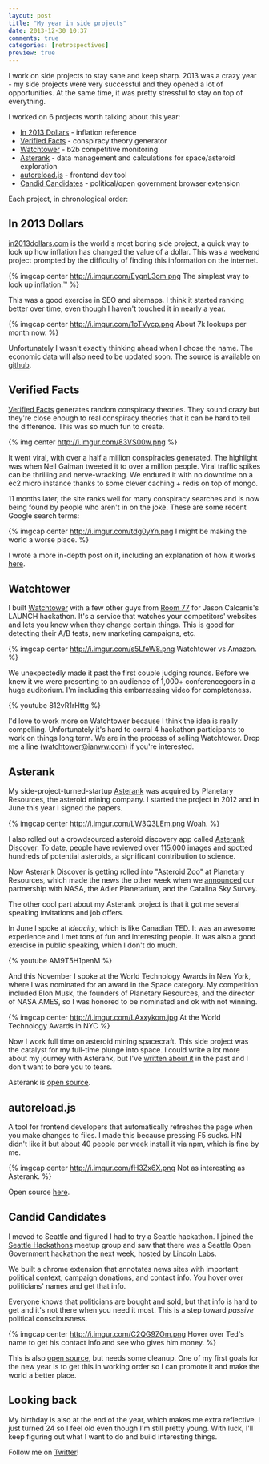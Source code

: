 ```yaml
---
layout: post
title: "My year in side projects"
date: 2013-12-30 10:37
comments: true
categories: [retrospectives]
preview: true
---
```


I work on side projects to stay sane and keep sharp.  2013 was a crazy year - my side projects were very successful and they opened a lot of opportunities.  At the same time, it was pretty stressful to stay on top of everything.

I worked on 6 projects worth talking about this year:

* [In 2013 Dollars](http://in2013dollars.com) - inflation reference
* [Verified Facts](http://verifiedfacts.org) - conspiracy theory generator
* [Watchtower](http://gowatchtower.com) - b2b competitive monitoring
* [Asterank](http://asterank.com) - data management and calculations for space/asteroid exploration
* [autoreload.js](http://github.com/typpo/autoreload) - frontend dev tool
* [Candid Candidates](http://github.com/typpo/political-annotations) - political/open government browser extension

Each project, in chronological order:

## In 2013 Dollars

[in2013dollars.com](http://in2013dollars.com) is the world's most boring side project, a quick way to look up how inflation has changed the value of a dollar.  This was a weekend project prompted by the difficulty of finding this information on the internet.

{% imgcap center http://i.imgur.com/EygnL3om.png The simplest way to look up inflation.&trade; %}

This was a good exercise in SEO and sitemaps.  I think it started ranking better over time, even though I haven't touched it in nearly a year.

{% imgcap center http://i.imgur.com/1oTVycp.png About 7k lookups per month now. %}

Unfortunately I wasn't exactly thinking ahead when I chose the name.  The economic data will also need to be updated soon.  The
source is available [on github](https://github.com/typpo/inflation).

## Verified Facts

[Verified Facts](http://verifiedfacts.org) generates random conspiracy theories.  They sound crazy but they're close enough to real conspiracy theories that it can be hard to tell the difference.  This was so much fun to create.

{% img center http://i.imgur.com/83VS00w.png %}

It went viral, with over a half a million conspiracies generated.  The highlight was when Neil Gaiman tweeted it to over a million people.  Viral traffic spikes can be thrilling and nerve-wracking.  We endured it with no downtime on a ec2 micro instance thanks to some clever caching + redis on top of mongo.

11 months later, the site ranks well for many conspiracy searches and is now being found by people who aren't in on the joke.  These are some recent Google search terms:

{% imgcap center http://i.imgur.com/tdg0yYn.png I might be making the world a worse place. %}

I wrote a more in-depth post on it, including an explanation of how it works [here](http://www.ianww.com/2013/02/04/how-to-generate-a-conspiracy-theory/).

## Watchtower

I built [Watchtower](http://gowatchtower.com) with a few other guys from [Room 77](http://room77.com/?new=1) for Jason Calcanis's LAUNCH hackathon.  It's a service that watches your competitors' websites and lets you know when they change certain things.  This is good for detecting their A/B tests, new marketing campaigns, etc.

{% imgcap center http://i.imgur.com/s5LfeW8.png Watchtower vs Amazon. %}

We unexpectedly made it past the first couple judging rounds.  Before we knew it we were presenting to an audience of 1,000+ conferencegoers in a huge auditorium.  I'm including this embarrassing video for completeness.

{% youtube 812vR1rHttg %}

I'd love to work more on Watchtower because I think the idea is really compelling.  Unfortunately it's hard to corral 4 hackathon participants to work on things long term.  We are in the process of selling Watchtower.  Drop me a line (watchtower@ianww.com) if you're interested.

## Asterank

My side-project-turned-startup [Asterank](http://asterank.com) was acquired by Planetary Resources, the asteroid mining company.  I started the project in 2012 and in June this year I signed the papers.

{% imgcap center http://i.imgur.com/LW3Q3LEm.png Woah. %}

I also rolled out a crowdsourced asteroid discovery app called [Asterank Discover](http://asterank.com/discover).  To date, people have reviewed over 115,000 images and spotted hundreds of potential asteroids, a significant contribution to science.

Now Asterank Discover is getting rolled into "Asteroid Zoo" at Planetary Resources, which made the news the other week when we [announced](www.nbcnews.com/science/nasa-planetary-resources-partner-asteroid-hunting-contests-2D11638181) our partnership with NASA, the Adler Planetarium, and the Catalina Sky Survey.

The other cool part about my Asterank project is that it got me several speaking invitations and job offers.

In June I spoke at _ideacity_, which is like Canadian TED.  It was an awesome experience and I met tons of fun and interesting people.  It was also a good exercise in public speaking, which I don't do much.

{% youtube AM9T5H1penM %}

And this November I spoke at the World Technology Awards in New York, where I was nominated for an award in the Space category.  My competition included Elon Musk, the founders of Planetary Resources, and the director of NASA AMES, so I was honored to be nominated and ok with not winning.

{% imgcap center http://i.imgur.com/LAxxykom.jpg At the World Technology Awards in NYC %}

Now I work full time on asteroid mining spacecraft.  This side project was the catalyst for my full-time plunge into space.  I could write a lot more about my journey with Asterank, but I've [written about it](http://www.ianww.com/blog/blog/categories/asterank/) in the past and I don't want to bore you to tears.

Asterank is [open source](https://github.com/typpo/asterank).

## autoreload.js

A tool for frontend developers that automatically refreshes the page when you make changes to files.  I made this because pressing F5 sucks.  HN didn't like it but about 40 people per week install it via npm, which is fine by me.

{% imgcap center http://i.imgur.com/fH3Zx6X.png Not as interesting as Asterank. %}

Open source [here](https://github.com/typpo/autoreload).

## Candid Candidates

I moved to Seattle and figured I had to try a Seattle hackathon.  I joined the [Seattle Hackathons](http://www.meetup.com/Seattle-Hackathons/) meetup group and saw that there was a Seattle Open Government hackathon the next week, hosted by [Lincoln Labs](http://lincolnlabs.com/).

We built a chrome extension that annotates news sites with important political context, campaign donations, and contact info.  You hover over politicians' names and get that info.

Everyone knows that politicians are bought and sold, but that info is hard to get and it's not there when you need it most.  This is a step toward _passive_ political consciousness.

{% imgcap center http://i.imgur.com/C2QG9ZOm.png Hover over Ted's name to get his contact info and see who gives him money. %}

This is also [open source](https://github.com/typpo/political-annotations), but needs some cleanup.  One of my first goals for the new year is to get this in working order so I can promote it and make the world a better place.

## Looking back

My birthday is also at the end of the year, which makes me extra reflective.  I just turned 24 so I feel old even though I'm still pretty young.  With luck, I'll keep figuring out what I want to do and build interesting things.

Follow me on [Twitter](http://twitter.com/iwebst)!

